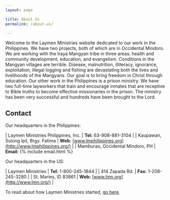 ```yaml
---
layout: page

title: About Us
permalink: /about-us/

---
```


Welcome to the Laymen Ministries website dedicated to our work in the Philippines. We have two projects, both of which are in Occidental Mindoro. We are working with the Iraya Mangyan tribe in three areas: health and community development, education, and evangelism. Conditions in the Mangyan villages are terrible. Disease, malnutrition, illiteracy, ignorance, exploitation, illegal logging and fishing are devastating both the lives and livelihoods of the Mangyans. Our goal is to bring freedom in Christ through education. Our other work in the Philippines is a prison ministry. We have two full-time layworkers that train and encourage inmates that are receptive to Bible truths to become effective missionaries in the prison. The ministry has been very successful and hundreds have been brought to the Lord.

## Contact

Our headquarters in the Philippines:

<div class="o-box o-box--small c-info c-info--secondary u-mb" markdown="1">

| Laymen Ministries Philippines, Inc. | **Tel:** 63-908-881-3104 |
| Kaupawan, Sulong Ipil, Brgy. Fatima | **Web:** [www.lmphilippines.org](http://www.lmphilippines.org/) |
| Mamburao, Occidental Mindoro, PH    | **Email:** {% include email.html %}

</div>


Our headquarters in the US:

<div class="o-box o-box--small c-info c-info--secondary u-mb" markdown="1">

| Laymen Ministries    | **Tel:** 1-800-245-1844 |
| 414 Zapada Rd.       | **Fax:** 1-208-245-3280 |
| St. Maries, ID 83861 | **Web:** [www.lmn.org](http://www.lmn.org/) |

</div>

To read about how Laymen Ministries started, [go here](http://www.lmn.org/aboutus_humblebeginnings.html).
